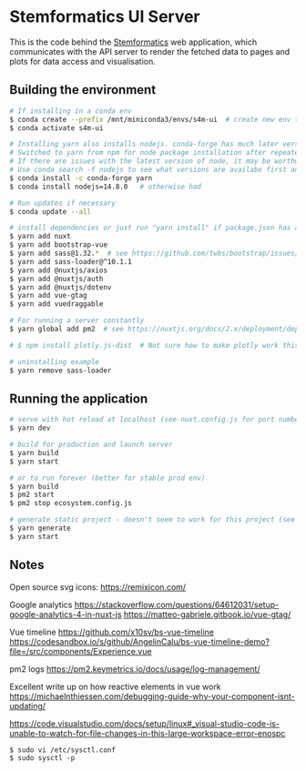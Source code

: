# Stemformatics UI Server

This is the code behind the [Stemformatics](http://stemformatics.org) web application, which communicates with the API server to render the fetched data to pages and plots for data access and visualisation.

## Building the environment

```bash
# If installing in a conda env
$ conda create --prefix /mnt/miniconda3/envs/s4m-ui  # create new env to specific loation
$ conda activate s4m-ui

# Installing yarn also installs nodejs. conda-forge has much later version of yarn.
# Switched to yarn from npm for node package installation after repeated issues when updating packages with npm.
# If there are issues with the latest version of node, it may be worthwhile downgrading it.
# Use conda search -f nodejs to see what versions are availabe first and choose one.
$ conda install -c conda-forge yarn  
$ conda install nodejs=14.8.0   # otherwise had 

# Run updates if necessary
$ conda update --all

# install dependencies or just run "yarn install" if package.json has all these specified already
$ yarn add nuxt
$ yarn add bootstrap-vue
$ yarn add sass@1.32.*  # see https://github.com/twbs/bootstrap/issues/34051
$ yarn add sass-loader@^10.1.1
$ yarn add @nuxtjs/axios
$ yarn add @nuxtjs/auth
$ yarn add @nuxtjs/dotenv
$ yarn add vue-gtag
$ yarn add vuedraggable

# For running a server constantly
$ yarn global add pm2  # see https://nuxtjs.org/docs/2.x/deployment/deployment-pm2/

# $ npm install plotly.js-dist  # Not sure how to make plotly work this way - currently just loading cdn into header

# uninstalling example
$ yarn remove sass-loader

```

## Running the application

```bash
# serve with hot reload at localhost (see nuxt.config.js for port number)
$ yarn dev

# build for production and launch server
$ yarn build
$ yarn start

# or to run forever (better for stable prod env)
$ yarn build
$ pm2 start
$ pm2 stop ecosystem.config.js

# generate static project - doesn't seem to work for this project (see scripts section under package.json - running npm run generate is equivalent to nuxt generate for example)
$ yarn generate
$ yarn start
```

## Notes
Open source svg icons:
https://remixicon.com/

Google analytics
https://stackoverflow.com/questions/64612031/setup-google-analytics-4-in-nuxt-js
https://matteo-gabriele.gitbook.io/vue-gtag/

Vue timeline
https://github.com/x10sv/bs-vue-timeline
https://codesandbox.io/s/github/AngelinCalu/bs-vue-timeline-demo?file=/src/components/Experience.vue

pm2 logs
https://pm2.keymetrics.io/docs/usage/log-management/

Excellent write up on how reactive elements in vue work
https://michaelnthiessen.com/debugging-guide-why-your-component-isnt-updating/

https://code.visualstudio.com/docs/setup/linux#_visual-studio-code-is-unable-to-watch-for-file-changes-in-this-large-workspace-error-enospc
```
$ sudo vi /etc/sysctl.conf
$ sudo sysctl -p
```
